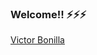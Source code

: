 ### Welcome!! ⚡⚡⚡
<div class="LI-profile-badge"  data-version="v1" data-size="medium" data-locale="es_ES" data-type="vertical" data-theme="dark" data-vanity="victor-bonilla-423884119"><a class="LI-simple-link" href='https://es.linkedin.com/in/victor-bonilla-423884119?trk=profile-badge'>Victor Bonilla</a></div>
<!--
**DesarrolloWebSeven/DesarrolloWebSeven** is a ✨ _special_ ✨ repository because its `README.md` (this file) appears on your GitHub profile.

Here are some ideas to get you started:

- 🔭 I’m currently working on ...
- 🌱 I’m currently learning ...
- 👯 I’m looking to collaborate on ...
- 🤔 I’m looking for help with ...
- 💬 Ask me about ...
- 📫 How to reach me: ...
- 😄 Pronouns: ...
- ⚡ Fun fact: ...
-->
